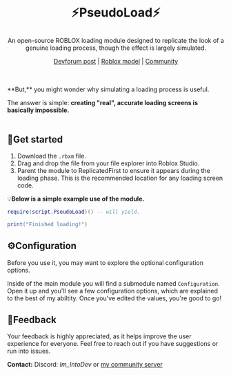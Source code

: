 # <p align="center">⚡PseudoLoad⚡</p>
<p align="center">An open-source ROBLOX loading module designed to replicate the look of a genuine loading process, though the effect is largely simulated.</p>
<div align="center">

[Devforum post]() | [Roblox model](https://create.roblox.com/store/asset/138658986432597/TextFlex) | [Community](https://discord.gg/R9hp2vbpP5)

</div>
<br><br/>
**But,** you might wonder why simulating a loading process is useful.

The answer is simple: **creating "real", accurate loading screens is basically impossible.**
<br><br/>

## 🚀Get started
1. Download the `.rbxm` file.
2. Drag and drop the file from your file explorer into Roblox Studio.
3. Parent the module to ReplicatedFirst to ensure it appears during the loading phase. This is the recommended location for any loading screen code.

💡**Below is a simple example use of the module.**
```lua
require(script.PseudoLoad)() -- will yield.

print("Finished loading!")
```

## ⚙️Configuration
Before you use it, you may want to explore the optional configuration options.

Inside of the main module you will find a submodule named `Configuration`.
Open it up and you'll see a few configuration options, which are explained to the best of my abiltity.
Once you've edited the values, you're good to go!

## 💬Feedback
Your feedback is highly appreciated, as it helps improve the user experience for everyone. Feel free to reach out if you have suggestions or run into issues.

**Contact:** Discord: *Im_IntoDev* or [my community server](https://discord.gg/R9hp2vbpP5)
